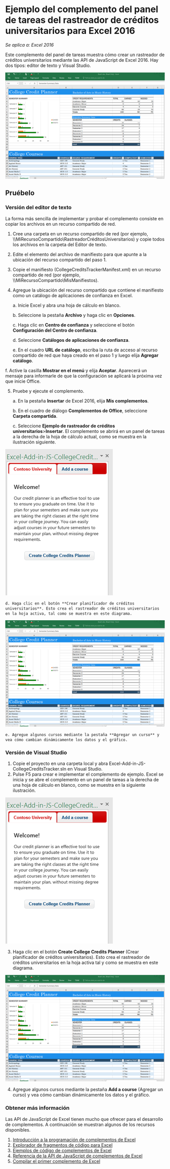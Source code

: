 # Ejemplo del complemento del panel de tareas del rastreador de créditos universitarios para Excel 2016

_Se aplica a: Excel 2016_

Este complemento del panel de tareas muestra cómo crear un rastreador de créditos universitarios mediante las API de JavaScript de Excel 2016. Hay dos tipos: editor de texto y Visual Studio.

![Ejemplo de rastreador de créditos universitarios](../images/CollegeCreditsTracker_tracker.PNG)

## Pruébelo
### Versión del editor de texto

La forma más sencilla de implementar y probar el complemento consiste en copiar los archivos en un recurso compartido de red.

1.  Cree una carpeta en un recurso compartido de red (por ejemplo, \\\MiRecursoCompartido\RastreadorCréditosUniversitarios) y copie todos los archivos en la carpeta del Editor de texto. 
2.  Edite el elemento <SourceLocation> del archivo de manifiesto para que apunte a la ubicación del recurso compartido del paso 1. 
3.  Copie el manifiesto (CollegeCreditsTrackerManifest.xml) en un recurso compartido de red (por ejemplo, \\\MiRecursoCompartido\\MisManifiestos).
4.  Agregue la ubicación del recurso compartido que contiene el manifiesto como un catálogo de aplicaciones de confianza en Excel.

    a. Inicie Excel y abra una hoja de cálculo en blanco.  
    
    b. Seleccione la pestaña **Archivo** y haga clic en **Opciones**.
    
    c. Haga clic en **Centro de confianza** y seleccione el botón **Configuración del Centro de confianza**.
    
    d. Seleccione **Catálogos de aplicaciones de confianza**.
    
    e. En el cuadro **URL de catálogo**, escriba la ruta de acceso al recurso compartido de red que haya creado en el paso 1 y luego elija **Agregar catálogo**.
    
   f. Active la casilla **Mostrar en el menú** y elija **Aceptar**. Aparecerá un mensaje para informarle de que la configuración se aplicará la próxima vez que inicie Office. 
        
5.  Pruebe y ejecute el complemento. 

    a. En la pestaña **Insertar** de Excel 2016, elija **Mis complementos**. 
    
    b. En el cuadro de diálogo **Complementos de Office**, seleccione **Carpeta compartida**.
    
    c. Seleccione **Ejemplo de rastreador de créditos universitarios**>**Insertar**. El complemento se abrirá en un panel de tareas a la derecha de la hoja de cálculo actual, como se muestra en la ilustración siguiente. 
        
   ![Ejemplo de rastreador de créditos universitarios](../images/CollegeCreditsTracker_taskpane.PNG) 

    d. Haga clic en el botón **Crear planificador de créditos universitarios**. Esto crea el rastreador de créditos universitarios en la hoja activa, tal como se muestra en este diagrama. 
    
  ![Ejemplo de rastreador de créditos universitarios](../images/CollegeCreditsTracker_tracker.PNG)

    e. Agregue algunos cursos mediante la pestaña **Agregar un curso** y vea cómo cambian dinámicamente los datos y el gráfico.
    
### Versión de Visual Studio
1.  Copie el proyecto en una carpeta local y abra Excel-Add-in-JS-CollegeCreditsTracker.sln en Visual Studio.
2.  Pulse F5 para crear e implementar el complemento de ejemplo. Excel se inicia y se abre el complemento en un panel de tareas a la derecha de una hoja de cálculo en blanco, como se muestra en la siguiente ilustración. 
        
  ![Ejemplo de rastreador de créditos universitarios](../images/CollegeCreditsTracker_taskpane.PNG) 

3.  Haga clic en el botón **Create College Credits Planner** (Crear planificador de créditos universitarios). Esto crea el rastreador de créditos universitarios en la hoja activa tal y como se muestra en este diagrama. 
    
  ![Ejemplo de rastreador de créditos universitarios](../images/CollegeCreditsTracker_tracker.PNG) 
  
4. Agregue algunos cursos mediante la pestaña **Add a course** (Agregar un curso) y vea cómo cambian dinámicamente los datos y el gráfico.


### Obtener más información

Las API de JavaScript de Excel tienen mucho que ofrecer para el desarrollo de complementos. A continuación se muestran algunos de los recursos disponibles. 

1.  [Introducción a la programación de complementos de Excel](https://github.com/OfficeDev/office-js-docs/blob/master/excel/excel-add-ins-programming-overview.md)
2.  [Explorador de fragmentos de código para Excel](http://officesnippetexplorer.azurewebsites.net/#/snippets/excel)
3.  [Ejemplos de código de complementos de Excel](https://github.com/OfficeDev/office-js-docs/blob/master/excel/excel-add-ins-code-samples.md) 
4.  [Referencia de la API de JavaScript de complementos de Excel](https://github.com/OfficeDev/office-js-docs/blob/master/excel/excel-add-ins-javascript-reference.md)
5.  [Compilar el primer complemento de Excel](https://github.com/OfficeDev/office-js-docs/blob/master/excel/build-your-first-excel-add-in.md)
